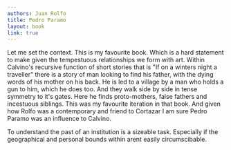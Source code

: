 ```yaml
---
authors: Juan Rolfo
title: Pedro Paramo
layout: book
link: true
---
```

Let me set the context. This is my favourite book. Which is a hard statement to make given the tempestuous relationships we form with art. Within Calvino's recursive function of short stories that is "If on a winters night a traveller" there is a story of man looking to find his father, with the dying words of his mother on his back. He is led to a village by a man who holds a gun to him, which he does too. And they walk side by side in tense symmetry to it's gates. Here he finds proto-mothers, false fathers and incestuous siblings. This was my favourite iteration in that book. And given how Rolfo was a contemporary and friend to Cortazar I am sure Pedro Paramo was an influence to Calvino.

To understand the past of an institution is a sizeable task. Especially if the geographical and personal bounds within arent easily circumscibable.